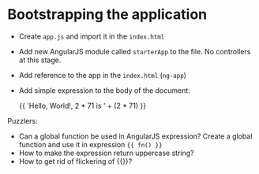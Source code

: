 # Bootstrapping the application

- Create `app.js` and import it in the `index.html`
- Add new AngularJS module called `starterApp` to the file. No controllers at this stage.
- Add reference to the app in the `index.html` (`ng-app`)
- Add simple expression to the body of the document:

    {{ 'Hello, World!, 2 * 71 is ' + (2 * 71) }}

Puzzlers:

- Can a global function be used in AngularJS expression? Create a global function and use it in expression `{{ fn() }}`
- How to make the expression return uppercase string?
- How to get rid of flickering of {{}}?
